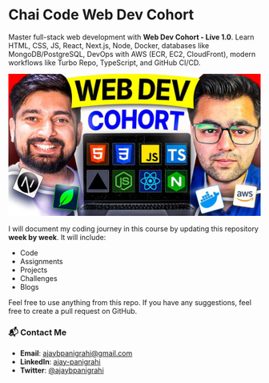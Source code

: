 # Chai Code Web Dev Cohort  

Master full-stack web development with **Web Dev Cohort - Live 1.0**. Learn HTML, CSS, JS, React, Next.js, Node, Docker, databases like MongoDB/PostgreSQL, DevOps with AWS (ECR, EC2, CloudFront), modern workflows like Turbo Repo, TypeScript, and GitHub CI/CD.  

![Chai Code Web Dev Cohort](https://github.com/the-ajay-panigrahi/chai-code-web-dev-cohort/blob/main/Banner.jpg)

I will document my coding journey in this course by updating this repository **week by week**. It will include:  
- Code  
- Assignments  
- Projects  
- Challenges  
- Blogs  

Feel free to use anything from this repo. If you have any suggestions, feel free to create a pull request on GitHub.

### 📬 Contact Me  
- **Email**: [ajaybpanigrahi@gmail.com](https://mailto:ajaybpanigrahi@gmail.com)
- **LinkedIn**: [ajay-panigrahi](https://www.linkedin.com/in/ajay-panigrahi/)  
- **Twitter**: [@ajaybpanigrahi](https://x.com/ajaybpanigrahi)

